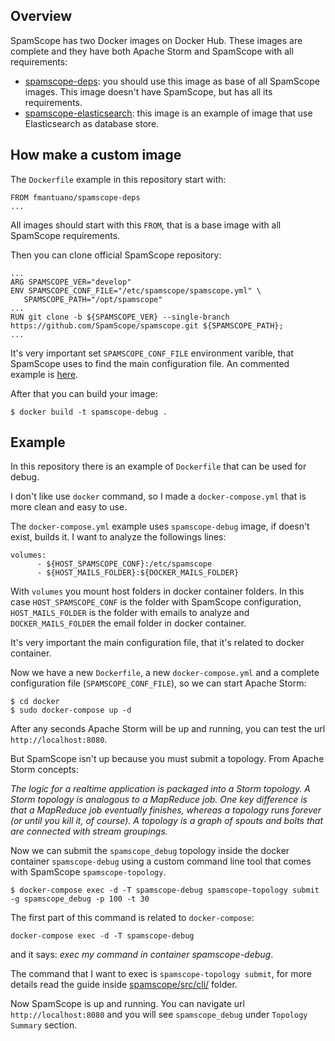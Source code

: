 ## Overview
SpamScope has two Docker images on Docker Hub. These images are complete and they have both Apache Storm and SpamScope with all requirements:
 - [spamscope-deps](https://hub.docker.com/r/fmantuano/spamscope-deps/): you should use this image as base of all SpamScope images. This image doesn't have SpamScope, but has all its requirements.
 - [spamscope-elasticsearch](https://hub.docker.com/r/fmantuano/spamscope-elasticsearch/): this image is an example of image that use Elasticsearch as database store.

 ## How make a custom image
 The `Dockerfile` example in this repository start with:

 ```
 FROM fmantuano/spamscope-deps
 ...
 ```

 All images should start with this `FROM`, that is a base image with all SpamScope requirements.

 Then you can clone official SpamScope repository:

 ```
 ...
ARG SPAMSCOPE_VER="develop"
ENV SPAMSCOPE_CONF_FILE="/etc/spamscope/spamscope.yml" \
    SPAMSCOPE_PATH="/opt/spamscope"
 ...
RUN git clone -b ${SPAMSCOPE_VER} --single-branch https://github.com/SpamScope/spamscope.git ${SPAMSCOPE_PATH};
 ...
 ```

It's very important set `SPAMSCOPE_CONF_FILE` environment varible, that SpamScope uses to find the main configuration file.
An commented example is [here](../conf/spamscope.example.yml).

After that you can build your image:

```
$ docker build -t spamscope-debug .
```

##  Example
In this repository there is an example of `Dockerfile` that can be used for debug.

I don't like use `docker` command, so I made a `docker-compose.yml` that is more clean and easy to use.

The `docker-compose.yml` example uses `spamscope-debug` image, if doesn't exist, builds it. I want to analyze the followings lines:

```
volumes:
      - ${HOST_SPAMSCOPE_CONF}:/etc/spamscope
      - ${HOST_MAILS_FOLDER}:${DOCKER_MAILS_FOLDER}
```

With `volumes` you mount host folders in docker container folders. In this case `HOST_SPAMSCOPE_CONF` is the folder with SpamScope configuration, `HOST_MAILS_FOLDER` is the folder with emails to analyze and `DOCKER_MAILS_FOLDER` the email folder in docker container.

It's very important the main configuration file, that it's related to docker container.

Now we have a new `Dockerfile`, a new `docker-compose.yml` and a complete configuration file (`SPAMSCOPE_CONF_FILE`), so we can start Apache Storm:

```
$ cd docker
$ sudo docker-compose up -d
```

After any seconds Apache Storm will be up and running, you can test the url `http://localhost:8080`.

But SpamScope isn't up because you must submit a topology. From Apache Storm concepts:

_The logic for a realtime application is packaged into a Storm topology. A Storm topology is analogous to a MapReduce job. One key difference is that a MapReduce job eventually finishes, whereas a topology runs forever (or until you kill it, of course). A topology is a graph of spouts and bolts that are connected with stream groupings._

Now we can submit the `spamscope_debug` topology inside the docker container `spamscope-debug` using a custom command line tool that comes with SpamScope `spamscope-topology`.

```
$ docker-compose exec -d -T spamscope-debug spamscope-topology submit -g spamscope_debug -p 100 -t 30
```

The first part of this command is related to `docker-compose`:

```
docker-compose exec -d -T spamscope-debug
```

and it says: _exec my command in container spamscope-debug_.

The command that I want to exec is `spamscope-topology submit`, for more details read the guide inside [spamscope/src/cli/](../src/cli/README.md) folder.

Now SpamScope is up and running. You can navigate url `http://localhost:8080` and you will see `spamscope_debug` under `Topology Summary` section.